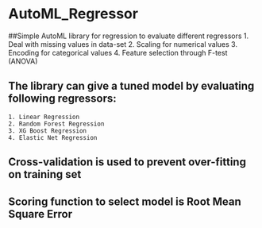 # AutoML_Regressor
  ##Simple AutoML library for regression to evaluate different regressors
    1. Deal with missing values in data-set
    2. Scaling for numerical values
    3. Encoding for categorical values
    4. Feature selection through F-test (ANOVA)
  ## The library can give a tuned model by evaluating following regressors:
    1. Linear Regression
    2. Random Forest Regression
    3. XG Boost Regression
    4. Elastic Net Regression
  ## Cross-validation is used to prevent over-fitting on training set
  ## Scoring function to select model is Root Mean Square Error
